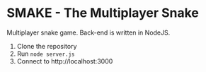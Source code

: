 # SMAKE - The Multiplayer Snake
Multiplayer snake game. Back-end is written in NodeJS.

1. Clone the repository
2. Run `node server.js`
3. Connect to http://localhost:3000